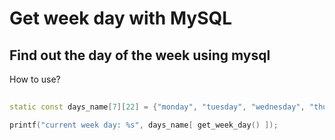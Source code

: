 # Get week day with MySQL
## Find out the day of the week using mysql

How to use?

```C++
    
static const days_name[7][22] = {"monday", "tuesday", "wednesday", "thursday", "friday", "saturday", "sunday"};

printf("current week day: %s", days_name[ get_week_day() ]);

```